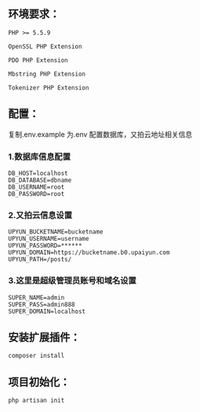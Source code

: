 ## 环境要求：
	PHP >= 5.5.9

	OpenSSL PHP Extension

	PDO PHP Extension

	Mbstring PHP Extension

	Tokenizer PHP Extension

## 配置：
复制.env.example 为.env
配置数据库，又拍云地址相关信息

### 1.数据库信息配置
    DB_HOST=localhost
    DB_DATABASE=dbname
    DB_USERNAME=root
    DB_PASSWORD=root

### 2.又拍云信息设置
    UPYUN_BUCKETNAME=bucketname
    UPYUN_USERNAME=username
    UPYUN_PASSWORD=******
    UPYUN_DOMAIN=https://bucketname.b0.upaiyun.com
    UPYUN_PATH=/posts/

### 3.这里是超级管理员账号和域名设置
    SUPER_NAME=admin
    SUPER_PASS=admin888
    SUPER_DOMAIN=localhost


## 安装扩展插件：
    composer install
    
## 项目初始化：    
    php artisan init

